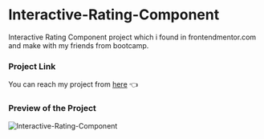 # Interactive-Rating-Component

Interactive Rating Component project which i found in frontendmentor.com and make with my friends from bootcamp. 
### Project Link
You can reach my project from [here](https://esadakman.github.io/javascript-interactive-rating) 👈

### Preview of the Project
![Interactive-Rating-Component](https://user-images.githubusercontent.com/98649983/168118663-106be963-eefb-4c07-8797-31857b580126.gif)
